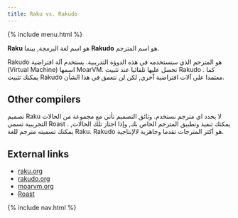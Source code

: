 ```yaml
---
title: Raku vs. Rakudo
---
```


{% include menu.html %}


**Raku** هو اسم لغة البرمجة, بينما **Rakudo** هو اسم المترجم.

Rakudo هو المترجم الذي سنستخدمه في هذه الدوؤة التدريبية. يستخدم آلة افتراضية (Virtual Machine) اسمها MoarVM. تحصل عليها تلقائيا عند تثبيت Rakudo . كما يمكنك تثبيت Rakudo معتمدا علي آلات افتراضية آخري, لكن لن نتعمق في هذا الشأن.
## Other compilers

تصميم Raku لا يحدد اي مترجم نستخدم. وثائق التصميم تأتي مع مجموعة من الحالات التجريبية تسمي Roast . يمكنك تنفيذ وتطبيق المترجم الخاص بك, وإذا اجتاز تلك الحالات, يمكنك تسميته مترجم للغة Raku.
Rakudo هو أكثر المترجات تقدما وجاهزية لالإنتاجية. 

## External links

* [raku.org](https://raku.org)
* [rakudo.org](https://rakudo.org)
* [moarvm.org](https://moarvm.org)
* [Roast](https://github.com/Raku/roast)

{% include nav.html %}
